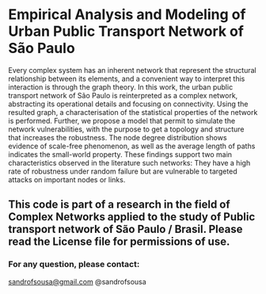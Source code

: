 # Empirical Analysis and Modeling of Urban Public Transport Network of São Paulo

Every complex system has an inherent network that represent the structural relationship between its elements,
and a convenient way to interpret this interaction is through the graph theory.
In this work, the urban public transport network of São Paulo is reinterpreted as a complex network,
abstracting its operational details and focusing on connectivity.
Using the resulted graph, a characterisation of the statistical properties of the network is performed.
Further, we propose a model that permit to simulate the network vulnerabilities, with the purpose to get a
topology and structure that increases the robustness. The node degree distribution shows evidence of scale-free
phenomenon, as well as the average length of paths indicates the small-world property.
These findings support two main characteristics observed in the literature such networks: They have a high rate
of robustness under random failure but are vulnerable to targeted attacks on important nodes or links.

## This code is part of a research in the field of Complex Networks applied to the study of Public transport network of São Paulo / Brasil. Please read the License file for permissions of use.

### For any question, please contact:

sandrofsousa@gmail.com
@sandrofsousa
